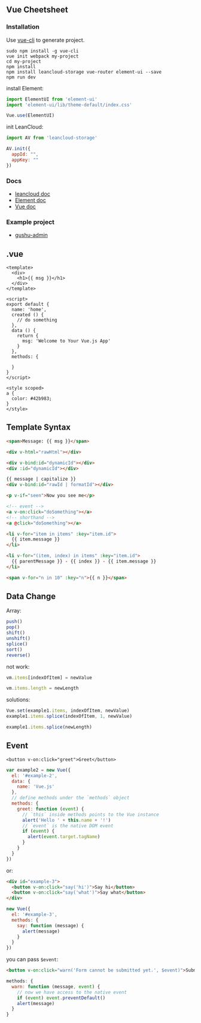 ## Vue Cheetsheet

### Installation

Use [vue-cli](https://github.com/vuejs/vue-cli) to generate project.

```
sudo npm install -g vue-cli
vue init webpack my-project
cd my-project
npm install
npm install leancloud-storage vue-router element-ui --save
npm run dev
```

install Element:

```js
import ElementUI from 'element-ui'
import 'element-ui/lib/theme-default/index.css'

Vue.use(ElementUI)
```

init LeanCloud:

```js
import AV from 'leancloud-storage'

AV.init({
  appId: "",
  appKey: ""
})
```

### Docs

* [leancloud doc](https://leancloud.cn/docs/leanstorage-started-js.html)
* [Element doc](http://element.eleme.io/#/zh-CN/component/quickstart)
* [Vue doc](https://vuejs.org/v2/guide/)

### Example project

* [gushu-admin](https://coding.net/u/hustlzp/p/gushu-admin)

## .vue

```vue
<template>
  <div>
    <h1>{{ msg }}</h1>
  </div>
</template>

<script>
export default {
  name: 'home',
  created () {
    // do something
  },
  data () {
    return {
      msg: 'Welcome to Your Vue.js App'
    }
  },
  methods: {
  
  }
}
</script>

<style scoped>
a {
  color: #42b983;
}
</style>
```

## Template Syntax

```html
<span>Message: {{ msg }}</span>

<div v-html="rawHtml"></div>

<div v-bind:id="dynamicId"></div>
<div :id="dynamicId"></div>

{{ message | capitalize }}
<div v-bind:id="rawId | formatId"></div>

<p v-if="seen">Now you see me</p>

<!-- event -->
<a v-on:click="doSomething"></a>
<!-- shorthand -->
<a @click="doSomething"></a>

<li v-for="item in items" :key="item.id">
  {{ item.message }}
</li>

<li v-for="(item, index) in items" :key="item.id">
  {{ parentMessage }} - {{ index }} - {{ item.message }}
</li>

<span v-for="n in 10" :key="n">{{ n }}</span>
```

## Data Change

Array:

```js
push()
pop()
shift()
unshift()
splice()
sort()
reverse()
```

not work:

```js
vm.items[indexOfItem] = newValue

vm.items.length = newLength
```

solutions:

```js
Vue.set(example1.items, indexOfItem, newValue)
example1.items.splice(indexOfItem, 1, newValue)

example1.items.splice(newLength)
```

## Event

```vue
<button v-on:click="greet">Greet</button>
```

```js
var example2 = new Vue({
  el: '#example-2',
  data: {
    name: 'Vue.js'
  },
  // define methods under the `methods` object
  methods: {
    greet: function (event) {
      // `this` inside methods points to the Vue instance
      alert('Hello ' + this.name + '!')
      // `event` is the native DOM event
      if (event) {
        alert(event.target.tagName)
      }
    }
  }
})
```

or:

```html
<div id="example-3">
  <button v-on:click="say('hi')">Say hi</button>
  <button v-on:click="say('what')">Say what</button>
</div>
```

```js
new Vue({
  el: '#example-3',
  methods: {
    say: function (message) {
      alert(message)
    }
  }
})
```

you can pass `$event`:

```html
<button v-on:click="warn('Form cannot be submitted yet.', $event)">Submit</button>
```

```js
methods: {
  warn: function (message, event) {
    // now we have access to the native event
    if (event) event.preventDefault()
    alert(message)
  }
}
```
